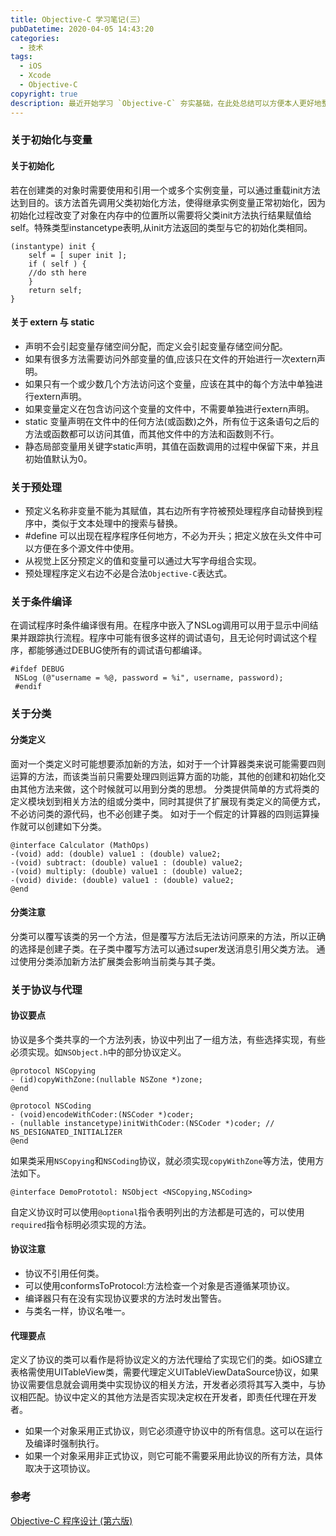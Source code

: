 ```yaml
---
title: Objective-C 学习笔记(三）
pubDatetime: 2020-04-05 14:43:20
categories:
  - 技术
tags:
  - iOS
  - Xcode
  - Objective-C
copyright: true
description: 最近开始学习 `Objective-C` 夯实基础，在此处总结可以方便本人更好地整理学习内容，此文为本系列的第三篇文章，主要复习了数据类型、预处理、分类与协议等内容。
---
```


<!--more-->

### 关于初始化与变量

#### 关于初始化

若在创建类的对象时需要使用和引用一个或多个实例变量，可以通过重载init方法达到目的。该方法首先调用父类初始化方法，使得继承实例变量正常初始化，因为初始化过程改变了对象在内存中的位置所以需要将父类init方法执行结果赋值给self。特殊类型instancetype表明,从init方法返回的类型与它的初始化类相同。

```objc
(instantype) init {
    self = [ super init ];
    if ( self ) {
    //do sth here
    }
    return self;
}
```

#### 关于 extern 与 static

- 声明不会引起变量存储空间分配，而定义会引起变量存储空间分配。
- 如果有很多方法需要访问外部变量的值,应该只在文件的开始进行一次extern声明。
- 如果只有一个或少数几个方法访问这个变量，应该在其中的每个方法中单独进行extern声明。
- 如果变量定义在包含访问这个变量的文件中，不需要单独进行extern声明。
- static 变量声明在文件中的任何方法(或函数)之外，所有位于这条语句之后的方法或函数都可以访问其值，而其他文件中的方法和函数则不行。
- 静态局部变量用关键字static声明，其值在函数调用的过程中保留下来，并且初始值默认为0。

### 关于预处理

- 预定义名称非变量不能为其赋值，其右边所有字符被预处理程序自动替换到程序中，类似于文本处理中的搜索与替换。
- \#define 可以出现在程序程序任何地方，不必为开头；把定义放在头文件中可以方便在多个源文件中使用。
- 从视觉上区分预定义的值和变量可以通过大写字母组合实现。
- 预处理程序定义右边不必是合法`Objective-C`表达式。

### 关于条件编译

在调试程序时条件编译很有用。在程序中嵌入了NSLog调用可以用于显示中间结果并跟踪执行流程。程序中可能有很多这样的调试语句，且无论何时调试这个程序，都能够通过DEBUG使所有的调试语句都编译。

```objc
#ifdef DEBUG
 NSLog (@"username = %@, password = %i", username, password);
 #endif
```

### 关于分类

#### 分类定义

面对一个类定义时可能想要添加新的方法，如对于一个计算器类来说可能需要四则运算的方法，而该类当前只需要处理四则运算方面的功能，其他的创建和初始化交由其他方法来做，这个时候就可以用到分类的思想。
分类提供简单的方式将类的定义模块划到相关方法的组或分类中，同时其提供了扩展现有类定义的简便方式，不必访问类的源代码，也不必创建子类。
如对于一个假定的计算器的四则运算操作就可以创建如下分类。

```objc
@interface Calculator (MathOps)
-(void) add: (double) value1 : (double) value2;
-(void) subtract: (double) value1 : (double) value2;
-(void) multiply: (double) value1 : (double) value2;
-(void) divide: (double) value1 : (double) value2;
@end
```

#### 分类注意

分类可以覆写该类的另一个方法，但是覆写方法后无法访问原来的方法，所以正确的选择是创建子类。在子类中覆写方法可以通过super发送消息引用父类方法。
通过使用分类添加新方法扩展类会影响当前类与其子类。

### 关于协议与代理

#### 协议要点

协议是多个类共享的一个方法列表，协议中列出了一组方法，有些选择实现，有些必须实现。如`NSObject.h`中的部分协议定义。

```objc
@protocol NSCopying
- (id)copyWithZone:(nullable NSZone *)zone;
@end

@protocol NSCoding
- (void)encodeWithCoder:(NSCoder *)coder;
- (nullable instancetype)initWithCoder:(NSCoder *)coder; // NS_DESIGNATED_INITIALIZER
@end
```

如果类采用`NSCopying`和`NSCoding`协议，就必须实现`copyWithZone`等方法，使用方法如下。

```objc
@interface DemoPrototol: NSObject <NSCopying,NSCoding>
```

自定义协议时可以使用`@optional`指令表明列出的方法都是可选的，可以使用`required`指令标明必须实现的方法。

#### 协议注意

- 协议不引用任何类。
- 可以使用conformsToProtocol:方法检查一个对象是否遵循某项协议。
- 编译器只有在没有实现协议要求的方法时发出警告。
- 与类名一样，协议名唯一。

#### 代理要点

定义了协议的类可以看作是将协议定义的方法代理给了实现它们的类。如iOS建立表格需使用UITableView类，需要代理定义UITableViewDataSource协议，如果协议需要信息就会调用类中实现协议的相关方法，开发者必须将其写入类中，与协议相匹配。协议中定义的其他方法是否实现决定权在开发者，即责任代理在开发者。

- 如果一个对象采用正式协议，则它必须遵守协议中的所有信息。这可以在运行及编译时强制执行。
- 如果一个对象采用非正式协议，则它可能不需要采用此协议的所有方法，具体取决于这项协议。

### 参考

[Objective-C 程序设计 (第六版)]()

